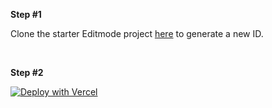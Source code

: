 **Step #1**

Clone the starter Editmode project <a href="https://app.editmode.com/projects/prj_Y5HfCBS4rqZg/clone" target="_blanl">here</a> to generate a new ID.

<br/>

**Step #2**

[![Deploy with Vercel](https://vercel.com/button)](https://vercel.com/new/git/external?repository-url=https%3A%2F%2Fgithub.com%2Feditmodelabs%2Fmsiab%2Ftree%2Flagos%2Fthemes%2Flagos)
